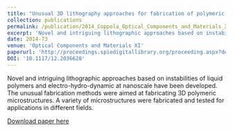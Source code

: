 ```yaml
---
title: "Unusual 3D lithography approaches for fabrication of polymeric photonic microstructures"
collection: publications
permalink: /publication/2014_Coppola_Optical_Components_and_Materials_XI
excerpt: 'Novel and intriguing lithographic approaches based on instabilities of liquid polymers and electro-hydro-dynamic at nanoscale have been developed. The unusual fabrication methods were aimed at fabricating 3D polymeric microstructures. A variety of microstructures were fabricated and tested for applications in different fields.'
date: 2014-73
venue: 'Optical Components and Materials XI'
paperurl: 'http://proceedings.spiedigitallibrary.org/proceeding.aspx?doi=10.1117/12.2036628'
DOI: '10.1117/12.2036628'
---
```

Novel and intriguing lithographic approaches based on instabilities of liquid polymers and electro-hydro-dynamic at nanoscale have been developed. The unusual fabrication methods were aimed at fabricating 3D polymeric microstructures. A variety of microstructures were fabricated and tested for applications in different fields.

[Download paper here](http://proceedings.spiedigitallibrary.org/proceeding.aspx?doi=10.1117/12.2036628)

